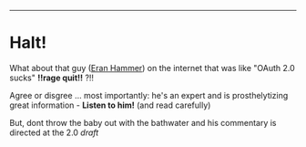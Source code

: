 ----

# Halt!

What about that guy ([Eran Hammer](http://hueniverse.com/oauth/)) on the internet that was like "OAuth 2.0 sucks" **!!rage quit!!** ?!!

Agree or disgree … most importantly: he's an expert and is prosthelytizing great information - **Listen to him!** (and read carefully)

But, dont throw the baby out with the bathwater and his commentary is directed at the 2.0 *draft*

